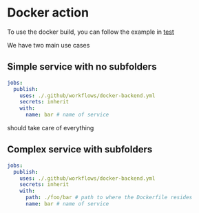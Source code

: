# Docker action

To use the docker build, you can follow the example in [test](./.github/workflows/docker-test.yml)

We have two main use cases

## Simple service with no subfolders

```yaml
jobs:
  publish:
    uses: ./.github/workflows/docker-backend.yml
    secrets: inherit
    with:
      name: bar # name of service
```

should take care of everything

## Complex service with subfolders

```yaml
jobs:
  publish:
    uses: ./.github/workflows/docker-backend.yml
    secrets: inherit
    with:
      path: ./foo/bar # path to where the Dockerfile resides
      name: bar # name of service
```
